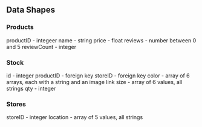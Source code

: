 ## Data Shapes

### Products

productID   - integeer
name        - string
price       - float
reviews     - number between 0 and 5
reviewCount - integer


### Stock

id        - integer
productID - foreign key
storeID   - foreign key
color     - array of 6 arrays, each with a string and an image link
size      - array of 6 values, all strings
qty       - integer


### Stores

storeID   - integer
location  - array of 5 values, all strings
